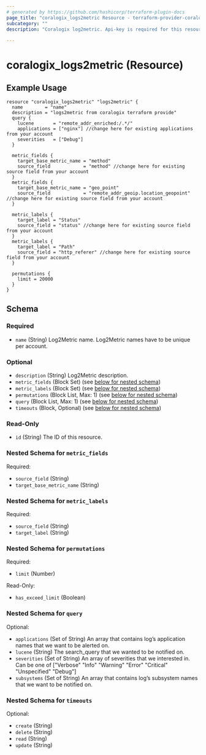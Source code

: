 ```yaml
---
# generated by https://github.com/hashicorp/terraform-plugin-docs
page_title: "coralogix_logs2metric Resource - terraform-provider-coralogix"
subcategory: ""
description: "Coralogix log2metric. Api-key is required for this resource. More info: https://coralogix.com/docs/logs2metrics/ ."
  
---
```


# coralogix_logs2metric (Resource)

## Example Usage

```hcl
resource "coralogix_logs2metric" "logs2metric" {
  name        = "name"
  description = "logs2metric from coralogix terraform provide"
  query {
    lucene       = "remote_addr_enriched:/.*/"
    applications = ["nginx"] //change here for existing applications from your account
    severities   = ["Debug"]
  }

  metric_fields {
    target_base_metric_name = "method"
    source_field            = "method" //change here for existing source field from your account
  }
  metric_fields {
    target_base_metric_name = "geo_point"
    source_field            = "remote_addr_geoip.location_geopoint" //change here for existing source field from your account
  }

  metric_labels {
    target_label = "Status"
    source_field = "status" //change here for existing source field from your account
  }
  metric_labels {
    target_label = "Path"
    source_field = "http_referer" //change here for existing source field from your account
  }

  permutations {
    limit = 20000
  }
}
```

<!-- schema generated by tfplugindocs -->
## Schema

### Required

- `name` (String) Log2Metric name. Log2Metric names have to be unique per account.

### Optional

- `description` (String) Log2Metric description.
- `metric_fields` (Block Set) (see [below for nested schema](#nestedblock--metric_fields))
- `metric_labels` (Block Set) (see [below for nested schema](#nestedblock--metric_labels))
- `permutations` (Block List, Max: 1) (see [below for nested schema](#nestedblock--permutations))
- `query` (Block List, Max: 1) (see [below for nested schema](#nestedblock--query))
- `timeouts` (Block, Optional) (see [below for nested schema](#nestedblock--timeouts))

### Read-Only

- `id` (String) The ID of this resource.

<a id="nestedblock--metric_fields"></a>
### Nested Schema for `metric_fields`

Required:

- `source_field` (String)
- `target_base_metric_name` (String)


<a id="nestedblock--metric_labels"></a>
### Nested Schema for `metric_labels`

Required:

- `source_field` (String)
- `target_label` (String)


<a id="nestedblock--permutations"></a>
### Nested Schema for `permutations`

Required:

- `limit` (Number)

Read-Only:

- `has_exceed_limit` (Boolean)


<a id="nestedblock--query"></a>
### Nested Schema for `query`

Optional:

- `applications` (Set of String) An array that contains log’s application names that we want to be alerted on.
- `lucene` (String) The search_query that we wanted to be notified on.
- `severities` (Set of String) An array of severities that we interested in. Can be one of ["Verbose" "Info" "Warning" "Error" "Critical" "Unspecified" "Debug"]
- `subsystems` (Set of String) An array that contains log’s subsystem names that we want to be notified on.


<a id="nestedblock--timeouts"></a>
### Nested Schema for `timeouts`

Optional:

- `create` (String)
- `delete` (String)
- `read` (String)
- `update` (String)


